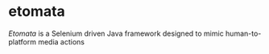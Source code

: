 # etomata
*Etomata* is a Selenium driven Java framework designed to mimic human-to-platform media actions
